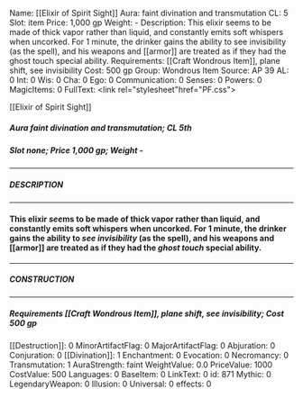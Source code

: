 Name: [[Elixir of Spirit Sight]]
Aura: faint divination and transmutation
CL: 5
Slot: item
Price: 1,000 gp
Weight: -
Description: This elixir seems to be made of thick vapor rather than liquid, and constantly emits soft whispers when uncorked. For 1 minute, the drinker gains the ability to see invisibility (as the spell), and his weapons and [[armor]] are treated as if they had the ghost touch special ability.
Requirements: [[Craft Wondrous Item]], plane shift, see invisibility
Cost: 500 gp
Group: Wondrous Item
Source: AP 39
AL: 0
Int: 0
Wis: 0
Cha: 0
Ego: 0
Communication: 0
Senses: 0
Powers: 0
MagicItems: 0
FullText: <link rel="stylesheet"href="PF.css"><div class="heading"><p class="alignleft">[[Elixir of Spirit Sight]]</p><div style="clear: both;"></div></div><div><h5><b>Aura </b>faint divination and transmutation; <b>CL </b>5th</h5><h5><b>Slot </b>none; <b>Price </b>1,000 gp; <b>Weight </b>-</h5></div><hr/><div><h5><b>DESCRIPTION</b></h5></div><hr/><div><h4><p>This elixir <i>see</i>ms to be made of thick vapor rather than liquid, and constantly emits soft whispers when uncorked. For 1 minute, the drinker gains the ability to <i><i>see</i> invisibility</i> (as the spell), and his weapons and [[armor]] are treated as if they had the <i>ghost touch</i> special ability.</p></h4></div><hr/><div><h5><b>CONSTRUCTION</b></h5></div><hr/><div><h5><b>Requirements </b>[[Craft Wondrous Item]], <i>plane shift</i>, <i>see invisibility</i>; <b>Cost </b>500 gp</h5></div>
[[Destruction]]: 0
MinorArtifactFlag: 0
MajorArtifactFlag: 0
Abjuration: 0
Conjuration: 0
[[Divination]]: 1
Enchantment: 0
Evocation: 0
Necromancy: 0
Transmutation: 1
AuraStrength: faint
WeightValue: 0.0
PriceValue: 1000
CostValue: 500
Languages: 0
BaseItem: 0
LinkText: 0
id: 871
Mythic: 0
LegendaryWeapon: 0
Illusion: 0
Universal: 0
effects: 0
